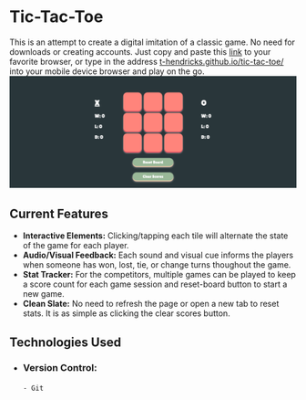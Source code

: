 # Tic-Tac-Toe
This is an attempt to create a digital imitation of a classic game. No need for downloads or creating accounts. Just copy and paste this [link](https://t-hendricks.github.io/tic-tac-toe/) to your favorite browser, or type in the address [t-hendricks.github.io/tic-tac-toe/](https://t-hendricks.github.io/tic-tac-toe/) into your mobile device browser and play on the go. 
![Screenshot of my project: tic-tac-toe](./images/screenshot.png)
## Current Features
- **Interactive Elements:** Clicking/tapping each tile will alternate the state of the game for each player.
- **Audio/Visual Feedback:** Each sound and visual cue informs the players when someone has won, lost, tie, or change turns thoughout the game.
- **Stat Tracker:** For the competitors, multiple games can be played to keep a score count for each game session and reset-board button to start a new game.
- **Clean Slate:** No need to refresh the page or open a new tab to reset stats. It is as simple as clicking the clear scores button.
## Technologies Used
- ### Version Control:
      - Git
